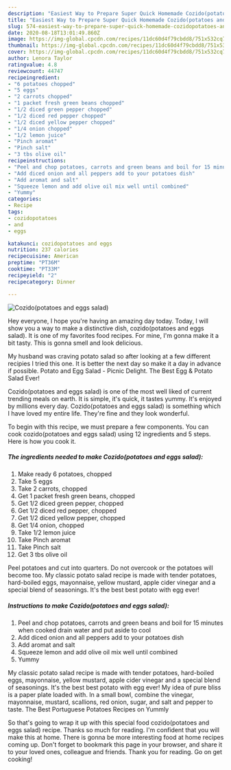 ```yaml
---
description: "Easiest Way to Prepare Super Quick Homemade Cozido(potatoes and eggs salad)"
title: "Easiest Way to Prepare Super Quick Homemade Cozido(potatoes and eggs salad)"
slug: 574-easiest-way-to-prepare-super-quick-homemade-cozidopotatoes-and-eggs-salad
date: 2020-08-18T13:01:49.860Z
image: https://img-global.cpcdn.com/recipes/11dc60d4f79cbdd8/751x532cq70/cozidopotatoes-and-eggs-salad-recipe-main-photo.jpg
thumbnail: https://img-global.cpcdn.com/recipes/11dc60d4f79cbdd8/751x532cq70/cozidopotatoes-and-eggs-salad-recipe-main-photo.jpg
cover: https://img-global.cpcdn.com/recipes/11dc60d4f79cbdd8/751x532cq70/cozidopotatoes-and-eggs-salad-recipe-main-photo.jpg
author: Lenora Taylor
ratingvalue: 4.8
reviewcount: 44747
recipeingredient:
- "6 potatoes chopped"
- "5 eggs"
- "2 carrots chopped"
- "1 packet fresh green beans chopped"
- "1/2 diced green pepper chopped"
- "1/2 diced red pepper chopped"
- "1/2 diced yellow pepper chopped"
- "1/4 onion chopped"
- "1/2 lemon juice"
- "Pinch aromat"
- "Pinch salt"
- "3 tbs olive oil"
recipeinstructions:
- "Peel and chop potatoes, carrots and green beans and boil for 15 minutes when cooked drain water and put aside to cool"
- "Add diced onion and all peppers add to your potatoes dish"
- "Add aromat and salt"
- "Squeeze lemon and add olive oil mix well until combined"
- "Yummy"
categories:
- Recipe
tags:
- cozidopotatoes
- and
- eggs

katakunci: cozidopotatoes and eggs 
nutrition: 237 calories
recipecuisine: American
preptime: "PT36M"
cooktime: "PT33M"
recipeyield: "2"
recipecategory: Dinner

---
```



![Cozido(potatoes and eggs salad)](https://img-global.cpcdn.com/recipes/11dc60d4f79cbdd8/751x532cq70/cozidopotatoes-and-eggs-salad-recipe-main-photo.jpg)

Hey everyone, I hope you're having an amazing day today. Today, I will show you a way to make a distinctive dish, cozido(potatoes and eggs salad). It is one of my favorites food recipes. For mine, I'm gonna make it a bit tasty. This is gonna smell and look delicious.

My husband was craving potato salad so after looking at a few different recipies I tried this one. It is better the next day so make it a day in advance if possible. Potato and Egg Salad - Picnic Delight. The Best Egg &amp; Potato Salad Ever!

Cozido(potatoes and eggs salad) is one of the most well liked of current trending meals on earth. It is simple, it's quick, it tastes yummy. It's enjoyed by millions every day. Cozido(potatoes and eggs salad) is something which I have loved my entire life. They're fine and they look wonderful.


To begin with this recipe, we must prepare a few components. You can cook cozido(potatoes and eggs salad) using 12 ingredients and 5 steps. Here is how you cook it.

<!--inarticleads1-->

##### The ingredients needed to make Cozido(potatoes and eggs salad):

1. Make ready 6 potatoes, chopped
1. Take 5 eggs
1. Take 2 carrots, chopped
1. Get 1 packet fresh green beans, chopped
1. Get 1/2 diced green pepper, chopped
1. Get 1/2 diced red pepper, chopped
1. Get 1/2 diced yellow pepper, chopped
1. Get 1/4 onion, chopped
1. Take 1/2 lemon juice
1. Take Pinch aromat
1. Take Pinch salt
1. Get 3 tbs olive oil


Peel potatoes and cut into quarters. Do not overcook or the potatoes will become too. My classic potato salad recipe is made with tender potatoes, hard-boiled eggs, mayonnaise, yellow mustard, apple cider vinegar and a special blend of seasonings. It&#39;s the best best potato with egg ever! 

<!--inarticleads2-->

##### Instructions to make Cozido(potatoes and eggs salad):

1. Peel and chop potatoes, carrots and green beans and boil for 15 minutes when cooked drain water and put aside to cool
1. Add diced onion and all peppers add to your potatoes dish
1. Add aromat and salt
1. Squeeze lemon and add olive oil mix well until combined
1. Yummy


My classic potato salad recipe is made with tender potatoes, hard-boiled eggs, mayonnaise, yellow mustard, apple cider vinegar and a special blend of seasonings. It&#39;s the best best potato with egg ever! My idea of pure bliss is a paper plate loaded with. In a small bowl, combine the vinegar, mayonnaise, mustard, scallions, red onion, sugar, and salt and pepper to taste. The Best Portuguese Potatoes Recipes on Yummly 

So that's going to wrap it up with this special food cozido(potatoes and eggs salad) recipe. Thanks so much for reading. I'm confident that you will make this at home. There is gonna be more interesting food at home recipes coming up. Don't forget to bookmark this page in your browser, and share it to your loved ones, colleague and friends. Thank you for reading. Go on get cooking!
